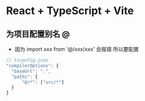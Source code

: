 # React + TypeScript + Vite

## 为项目配置别名 @

-   因为 import xxx from '@/xxx/xxx' 会报错 所以要配置

```js
// tsconfig.json
"compilerOptions": {
  "baseUrl": ".",
  "paths": {
      "@/*": ["src/*"]
  }
}
```
